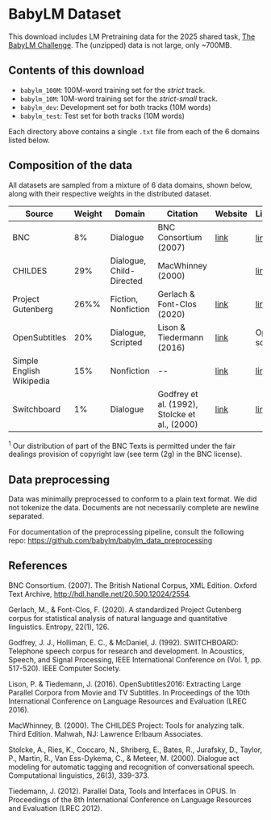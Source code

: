# BabyLM Dataset
This download includes LM Pretraining data for the 2025 shared task, [The BabyLM Challenge](https://babylm.github.io/). The (unzipped) data is not large, only ~700MB.

## Contents of this download
- `babylm_100M`: 100M-word training set for the *strict* track.
- `babylm_10M`: 10M-word training set for the *strict-small* track.
- `babylm_dev`: Development set for both tracks (10M words)
- `babylm_test`: Test set for both tracks (10M words)

Each directory above contains a single `.txt` file from each of the 6 domains listed below.

## Composition of the data
All datasets are sampled from a mixture of 6 data domains, shown below, along with their respective weights in the distributed dataset.

| Source | Weight | Domain | Citation | Website | License |
| --- | --- | --- | --- | --- | --- |
| BNC | 8% | Dialogue | BNC Consortium (2007) | [link](http://www.natcorp.ox.ac.uk/) | [link](http://www.natcorp.ox.ac.uk/docs/licence.html) <sup>1</sup> |
| CHILDES | 29% | Dialogue, Child-Directed | MacWhinney (2000) | | [link](https://talkbank.org/share/rules.html) |
| Project Gutenberg | 26%% | Fiction, Nonfiction | Gerlach & Font-Clos (2020) | [link](https://github.com/pgcorpus/gutenberg) | [link](https://www.gutenberg.org/policy/license.html) |
| OpenSubtitles | 20% | Dialogue, Scripted | Lison & Tiedermann (2016) | [link](https://opus.nlpl.eu/OpenSubtitles-v2018.php) | Open source |
| Simple English Wikipedia | 15% | Nonfiction | -- | [link](https://dumps.wikimedia.org/simplewiki/20221201/) | [link](https://dumps.wikimedia.org/legal.html) |
| Switchboard | 1% | Dialogue | Godfrey et al. (1992), Stolcke et al., (2000) | [link](http://compprag.christopherpotts.net/swda.html) | [link](http://compprag.christopherpotts.net/swda.html) |

<sup>1</sup> Our distribution of part of the BNC Texts is permitted under the fair dealings provision of copyright law (see term (2g) in the BNC license).


## Data preprocessing

Data was minimally preprocessed to conform to a plain text format. We did not tokenize the data. Documents are not necessarily complete are newline separated.

For documentation of the preprocessing pipeline, consult the following repo: https://github.com/babylm/babylm_data_preprocessing


## References
BNC Consortium. (2007). The British National Corpus, XML Edition. Oxford Text Archive, http://hdl.handle.net/20.500.12024/2554.

Gerlach, M., & Font-Clos, F. (2020). A standardized Project Gutenberg corpus for statistical analysis of natural language and quantitative linguistics. Entropy, 22(1), 126.

Godfrey, J. J., Holliman, E. C., & McDaniel, J. (1992). SWITCHBOARD: Telephone speech corpus for research and development. In Acoustics, Speech, and Signal Processing, IEEE International Conference on (Vol. 1, pp. 517-520). IEEE Computer Society.

Lison, P. & Tiedemann, J. (2016). OpenSubtitles2016: Extracting Large Parallel Corpora from Movie and TV Subtitles. In Proceedings of the 10th International Conference on Language Resources and Evaluation (LREC 2016).

MacWhinney, B. (2000). The CHILDES Project: Tools for analyzing talk. Third Edition. Mahwah, NJ: Lawrence Erlbaum Associates.

Stolcke, A., Ries, K., Coccaro, N., Shriberg, E., Bates, R., Jurafsky, D., Taylor, P., Martin, R., Van Ess-Dykema, C., & Meteer, M. (2000). Dialogue act modeling for automatic tagging and recognition of conversational speech. Computational linguistics, 26(3), 339-373.

Tiedemann, J. (2012). Parallel Data, Tools and Interfaces in OPUS. In Proceedings of the 8th International Conference on Language Resources and Evaluation (LREC 2012).
